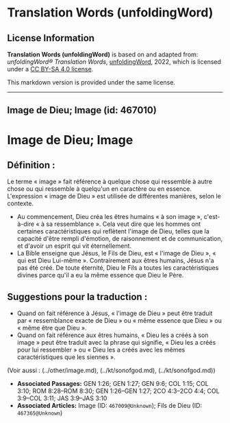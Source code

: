 # Translation Words (unfoldingWord)

## License Information

**Translation Words (unfoldingWord)** is based on and adapted from: _unfoldingWord® Translation Words_, [unfoldingWord](https://unfoldingword.org/utw), 2022, which is licensed under a [CC BY-SA 4.0 license](https://creativecommons.org/licenses/by-sa/4.0/legalcode.en).

This markdown version is provided under the same license.



--------------------------------

## Image de Dieu; Image (id: 467010)

Image de Dieu; Image
====================

Définition :
------------

Le terme « image » fait référence à quelque chose qui ressemble à autre chose ou qui ressemble à quelqu'un en caractère ou en essence. L'expression « image de Dieu » est utilisée de différentes manières, selon le contexte.

* Au commencement, Dieu créa les êtres humains « à son image », c'est\-à\-dire « à sa ressemblance ». Cela veut dire que les hommes ont certaines caractéristiques qui reflètent l'image de Dieu, telles que la capacité d'être rempli d'émotion, de raisonnement et de communication, et d'avoir un esprit qui vit éternellement.
* La Bible enseigne que Jésus, le Fils de Dieu, est « l'image de Dieu », « qui est Dieu Lui\-même ». Contrairement aux êtres humains, Jésus n'a pas été créé. De toute éternité, Dieu le Fils a toutes les caractéristiques divines parce qu'il a eu la même essence que Dieu le Père.

Suggestions pour la traduction :
--------------------------------

* Quand on fait référence à Jésus, « l'image de Dieu » peut être traduit par « ressemblance exacte de Dieu » ou « même essence que Dieu » ou « même être que Dieu ».
* Quand on fait référence aux êtres humains, « Dieu les a créés à son image » peut être traduit avec la phrase qui signifie, « Dieu les a créés pour lui ressembler » ou « Dieu les a créés avec les mêmes caractéristiques que les siennes ».

(Voir aussi : (../other/image.md), (../kt/sonofgod.md), (../kt/sonofgod.md))

* **Associated Passages:** GEN 1:26; GEN 1:27; GEN 9:6; COL 1:15; COL 3:10; ROM 8:28–ROM 8:30; GEN 1:26–GEN 1:27; 2CO 4:3–2CO 4:4; COL 3:9–COL 3:11; JAS 3:9–JAS 3:10
* **Associated Articles:** Image (ID: `467009@Unknown`); Fils de Dieu (ID: `467365@Unknown`)

